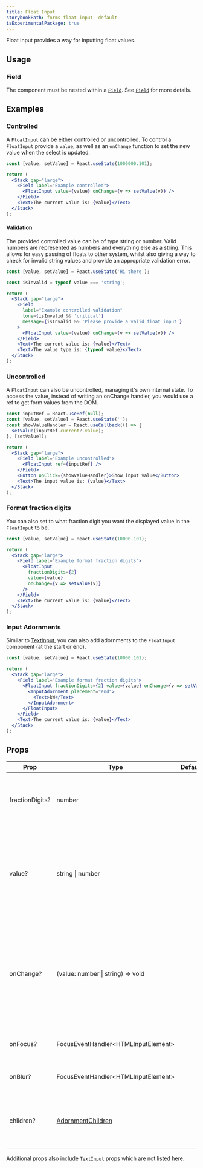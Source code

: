 ```yaml
---
title: Float Input
storybookPath: forms-float-input--default
isExperimentalPackage: true
---
```


Float input provides a way for inputting float values.

## Usage

### Field

The component must be nested within a [`Field`](/package/field). See
[`Field`](/package/field) for more details.

## Examples

### Controlled

A `FloatInput` can be either controlled or uncontrolled. To control a
`FloatInput` provide a `value`, as well as an `onChange` function to set the new
value when the select is updated.

```jsx live
const [value, setValue] = React.useState(1000000.101);

return (
  <Stack gap="large">
    <Field label="Example controlled">
      <FloatInput value={value} onChange={v => setValue(v)} />
    </Field>
    <Text>The current value is: {value}</Text>
  </Stack>
);
```

#### Validation

The provided controlled value can be of type string or number. Valid numbers are
represented as numbers and everything else as a string. This allows for easy
passing of floats to other system, whilst also giving a way to check for invalid
string values and provide an appropriate validation error.

```jsx live
const [value, setValue] = React.useState('Hi there');

const isInvalid = typeof value === 'string';

return (
  <Stack gap="large">
    <Field
      label="Example controlled validation"
      tone={isInvalid && 'critical'}
      message={isInvalid && 'Please provide a valid float input'}
    >
      <FloatInput value={value} onChange={v => setValue(v)} />
    </Field>
    <Text>The current value is: {value}</Text>
    <Text>The value type is: {typeof value}</Text>
  </Stack>
);
```

### Uncontrolled

A `FloatInput` can also be uncontrolled, managing it's own internal state. To
access the value, instead of writing an onChange handler, you would use a ref to
get form values from the DOM.

```jsx live
const inputRef = React.useRef(null);
const [value, setValue] = React.useState('');
const showValueHandler = React.useCallback(() => {
  setValue(inputRef.current?.value);
}, [setValue]);

return (
  <Stack gap="large">
    <Field label="Example uncontrolled">
      <FloatInput ref={inputRef} />
    </Field>
    <Button onClick={showValueHandler}>Show input value</Button>
    <Text>The input value is: {value}</Text>
  </Stack>
);
```

### Format fraction digits

You can also set to what fraction digit you want the displayed value in the
`FloatInput` to be.

```jsx live
const [value, setValue] = React.useState(10000.101);

return (
  <Stack gap="large">
    <Field label="Example format fraction digits">
      <FloatInput
        fractionDigits={2}
        value={value}
        onChange={v => setValue(v)}
      />
    </Field>
    <Text>The current value is: {value}</Text>
  </Stack>
);
```

### Input Adornments

Similar to [TextInput](/package/text-input/), you can also add adornments to the
`FloatInput` component (at the start or end).

```jsx live
const [value, setValue] = React.useState(10000.101);

return (
  <Stack gap="large">
    <Field label="Example format fraction digits">
      <FloatInput fractionDigits={2} value={value} onChange={v => setValue(v)}>
        <InputAdornment placement="end">
          <Text>kW</Text>
        </InputAdornment>
      </FloatInput>
    </Field>
    <Text>The current value is: {value}</Text>
  </Stack>
);
```

## Props

| Prop            | Type                                    | Default | Description                                                                                                                                                 |
| --------------- | --------------------------------------- | ------- | ----------------------------------------------------------------------------------------------------------------------------------------------------------- |
| fractionDigits? | number                                  |         | Specifies to what fraction digit to be displayed in the component.                                                                                          |
| value?          | string \| number                        |         | Value to be set in the component if using in a controlled flow. The `onChange` handler must also be set for this prop to be valid.                          |
| onChange?       | (value: number \| string) => void       |         | The handler that is fired for value changes inside the component as part of a controlled flow. The `value` prop must also be set for this prop to be valid. |
| onFocus?        | FocusEventHandler\<HTMLInputElement\>   |         | Handler when input element is focused on.                                                                                                                   |
| onBlur?         | FocusEventHandler\<HTMLInputElement\>   |         | Handler when input element is blurred.                                                                                                                      |
| children?       | [AdornmentChildren][adornment-children] |         | Allows setting of adornments at the start and/or end of the input component.                                                                                |

Additional props also include [`TextInput`](/package/text-input) props which are
not listed here.

[adornment-children]:
  https://github.com/brighte-labs/spark-web/blob/d4da46200f2d6e5e9291d3c650eaaff7e53f411b/packages/text-input/src/childrenToAdornments.tsx#L12
